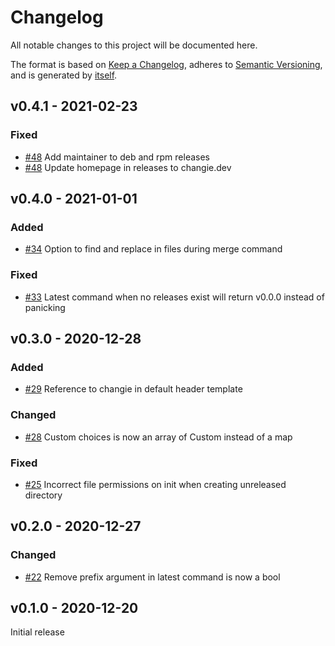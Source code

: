 # Changelog
All notable changes to this project will be documented here.

The format is based on [Keep a Changelog](https://keepachangelog.com/en/1.0.0/),
adheres to [Semantic Versioning](https://semver.org/spec/v2.0.0.html),
and is generated by [itself](https://github.com/miniscruff/changie).


## v0.4.1 - 2021-02-23

### Fixed
* [#48](https://github.com/miniscruff/changie/issues/48) Add maintainer to deb and rpm releases
* [#48](https://github.com/miniscruff/changie/issues/48) Update homepage in releases to changie.dev

## v0.4.0 - 2021-01-01

### Added
* [#34](https://github.com/miniscruff/changie/issues/34) Option to find and replace in files during merge command

### Fixed
* [#33](https://github.com/miniscruff/changie/issues/33) Latest command when no releases exist will return v0.0.0 instead of panicking

## v0.3.0 - 2020-12-28

### Added
* [#29](https://github.com/miniscruff/changie/issues/29) Reference to changie in default header template

### Changed
* [#28](https://github.com/miniscruff/changie/issues/28) Custom choices is now an array of Custom instead of a map

### Fixed
* [#25](https://github.com/miniscruff/changie/issues/25) Incorrect file permissions on init when creating unreleased directory

## v0.2.0 - 2020-12-27

### Changed
* [#22](https://github.com/miniscruff/changie/issues/22) Remove prefix argument in latest command is now a bool

## v0.1.0 - 2020-12-20
Initial release

